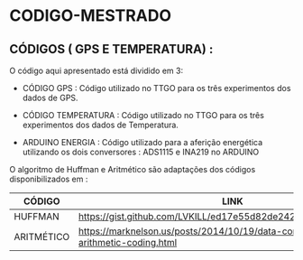 # CODIGO-MESTRADO

## CÓDIGOS ( GPS E TEMPERATURA) :
O código aqui apresentado está dividido em 3:

- CÓDIGO GPS : Código utilizado no TTGO para  os três experimentos dos dados de GPS.

- CÓDIGO TEMPERATURA : Código utilizado no TTGO para  os três experimentos dos dados de Temperatura.

- ARDUINO ENERGIA :  Código utilizado para a aferição energética utilizando os dois conversores : ADS1115 e INA219 no ARDUINO

O algoritmo de Huffman e Aritmético são adaptações dos códigos disponibilizados em :

| CÓDIGO | LINK |
| ------ | ------ |
| HUFFMAN | https://gist.github.com/LVKILL/ed17e55d82de24252cb50d590a32dffb| |
| ARITMÉTICO | https://marknelson.us/posts/2014/10/19/data-compression-with-arithmetic-coding.html |
